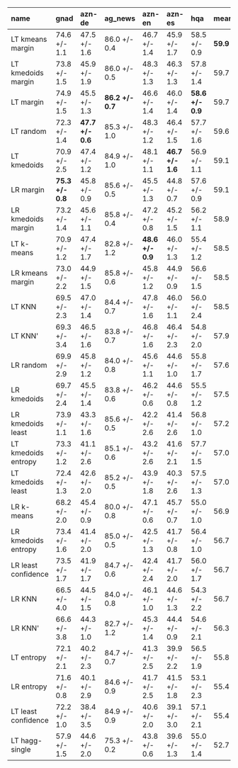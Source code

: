 | name                | gnad             | azn-de           | ag_news          | azn-en           | azn-es           | hqa              | mean     |
|:--------------------|:-----------------|:-----------------|:-----------------|:-----------------|:-----------------|:-----------------|:---------|
| LT kmeans margin    | 74.6 +/- 1.1     | 47.5 +/- 1.6     | 86.0 +/- 0.4     | 46.7 +/- 1.4     | 45.9 +/- 1.7     | 58.5 +/- 0.9     | **59.9** |
| LT kmedoids margin  | 73.8 +/- 1.5     | 45.9 +/- 1.9     | 86.0 +/- 0.5     | 48.3 +/- 1.3     | 46.3 +/- 1.3     | 57.8 +/- 1.4     | 59.7     |
| LT margin           | 74.9 +/- 1.5     | 45.5 +/- 1.3     | **86.2 +/- 0.7** | 46.6 +/- 1.4     | 46.0 +/- 1.4     | **58.6 +/- 0.9** | 59.7     |
| LT random           | 72.3 +/- 1.4     | **47.7 +/- 0.6** | 85.3 +/- 1.0     | 48.3 +/- 1.2     | 46.4 +/- 1.5     | 57.7 +/- 1.6     | 59.6     |
| LT kmedoids         | 70.9 +/- 2.5     | 47.4 +/- 1.2     | 84.9 +/- 1.0     | 48.1 +/- 1.1     | **46.7 +/- 1.6** | 56.9 +/- 1.1     | 59.1     |
| LR margin           | **75.3 +/- 0.8** | 45.8 +/- 0.9     | 85.6 +/- 0.5     | 45.5 +/- 1.3     | 44.8 +/- 0.7     | 57.6 +/- 0.9     | 59.1     |
| LR kmedoids margin  | 73.2 +/- 1.4     | 45.6 +/- 1.1     | 85.8 +/- 0.4     | 47.2 +/- 0.8     | 45.2 +/- 1.5     | 56.2 +/- 1.1     | 58.9     |
| LT k-means          | 70.9 +/- 1.2     | 47.4 +/- 1.7     | 82.8 +/- 1.2     | **48.6 +/- 0.9** | 46.0 +/- 1.3     | 55.4 +/- 1.2     | 58.5     |
| LR kmeans margin    | 73.0 +/- 2.2     | 44.9 +/- 1.5     | 85.8 +/- 0.6     | 45.8 +/- 1.2     | 44.9 +/- 0.9     | 56.6 +/- 1.5     | 58.5     |
| LT KNN              | 69.5 +/- 2.3     | 47.0 +/- 1.4     | 84.4 +/- 0.7     | 47.8 +/- 1.6     | 46.0 +/- 1.1     | 56.0 +/- 2.4     | 58.5     |
| LT KNN'             | 69.3 +/- 3.4     | 46.5 +/- 1.6     | 83.8 +/- 0.7     | 46.8 +/- 1.6     | 46.4 +/- 2.3     | 54.8 +/- 2.0     | 57.9     |
| LR random           | 69.9 +/- 2.9     | 45.8 +/- 1.2     | 84.0 +/- 0.8     | 45.6 +/- 1.1     | 44.6 +/- 1.0     | 55.8 +/- 1.7     | 57.6     |
| LR kmedoids         | 69.7 +/- 2.4     | 45.5 +/- 1.4     | 83.8 +/- 0.6     | 46.2 +/- 0.6     | 44.6 +/- 0.8     | 55.5 +/- 1.2     | 57.5     |
| LR kmedoids least   | 73.9 +/- 1.1     | 43.3 +/- 1.6     | 85.6 +/- 0.5     | 42.2 +/- 2.6     | 41.4 +/- 2.6     | 56.8 +/- 1.0     | 57.2     |
| LT kmedoids entropy | 73.3 +/- 1.2     | 41.1 +/- 2.6     | 85.1 +/- 0.6     | 43.2 +/- 2.6     | 41.6 +/- 2.1     | 57.7 +/- 1.5     | 57.0     |
| LT kmedoids least   | 72.4 +/- 1.3     | 42.6 +/- 2.0     | 85.2 +/- 0.5     | 43.9 +/- 1.8     | 40.3 +/- 2.6     | 57.5 +/- 1.3     | 57.0     |
| LR k-means          | 68.2 +/- 2.0     | 45.4 +/- 0.9     | 80.0 +/- 0.8     | 47.1 +/- 0.6     | 45.7 +/- 0.7     | 55.0 +/- 1.0     | 56.9     |
| LR kmedoids entropy | 73.4 +/- 1.6     | 41.4 +/- 2.0     | 85.0 +/- 0.5     | 42.5 +/- 1.3     | 41.7 +/- 0.8     | 56.4 +/- 1.0     | 56.7     |
| LR least confidence | 73.5 +/- 1.7     | 41.9 +/- 1.7     | 84.7 +/- 0.6     | 42.4 +/- 2.4     | 41.7 +/- 2.0     | 56.0 +/- 1.7     | 56.7     |
| LR KNN              | 66.5 +/- 4.0     | 44.5 +/- 1.5     | 84.0 +/- 0.8     | 46.1 +/- 1.0     | 44.6 +/- 1.3     | 54.3 +/- 2.2     | 56.7     |
| LR KNN'             | 66.6 +/- 3.8     | 44.3 +/- 1.0     | 82.7 +/- 1.2     | 45.3 +/- 1.4     | 44.4 +/- 0.9     | 54.6 +/- 2.1     | 56.3     |
| LT entropy          | 72.1 +/- 2.1     | 40.2 +/- 2.3     | 84.7 +/- 0.7     | 41.3 +/- 2.5     | 39.9 +/- 2.2     | 56.5 +/- 1.9     | 55.8     |
| LR entropy          | 71.6 +/- 0.8     | 40.1 +/- 2.9     | 84.6 +/- 0.9     | 41.7 +/- 2.5     | 41.5 +/- 1.8     | 53.1 +/- 2.3     | 55.4     |
| LT least confidence | 72.2 +/- 1.0     | 38.4 +/- 3.5     | 84.9 +/- 0.9     | 40.6 +/- 2.0     | 39.1 +/- 3.0     | 57.1 +/- 2.1     | 55.4     |
| LT hagg-single      | 57.9 +/- 1.5     | 44.6 +/- 2.0     | 75.3 +/- 0.2     | 43.8 +/- 0.6     | 39.6 +/- 1.3     | 55.0 +/- 1.4     | 52.7     |